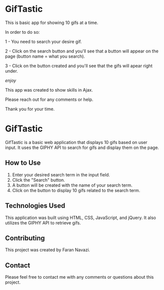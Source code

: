 # GifTastic

This is basic app for showing 10 gifs at a time.

In order to do so:

1 - You need to search your desire gif.

2 - Click on the search button and you'll see that a button will appear on the page (button name = what you search).

3 - Click on the button created and you'll see that the gifs will apear right under.

*enjoy*

This app was created to show skills in Ajax.

Please reach out for any comments or help.

Thank you for your time.



# GifTastic

GifTastic is a basic web application that displays 10 gifs based on user input. It uses the GIPHY API to search for gifs and display them on the page.

## How to Use

1. Enter your desired search term in the input field.
2. Click the "Search" button.
3. A button will be created with the name of your search term.
4. Click on the button to display 10 gifs related to the search term.

## Technologies Used

This application was built using HTML, CSS, JavaScript, and jQuery. It also utilizes the GIPHY API to retrieve gifs.

## Contributing

This project was created by Faran Navazi.

## Contact

Please feel free to contact me with any comments or questions about this project.
